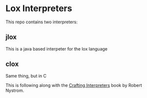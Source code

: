 # Lox Interpreters
This repo contains two interpreters:
## jlox
This is a java based interpeter for the lox language
## clox
Same thing, but in C

This is following along with the [Crafting Interpreters](https://craftinginterpreters.com/) book by Robert Nystrom.